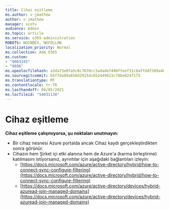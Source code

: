 ```yaml
---
title: Cihaz eşitleme
ms.author: v-jmathew
author: v-jmathew
manager: scotv
audience: Admin
ms.topic: article
ms.service: o365-administration
ROBOTS: NOINDEX, NOFOLLOW
localization_priority: Normal
ms.collection: Adm_O365
ms.custom:
- "9003245"
- "9696"
ms.openlocfilehash: a3da73e07a5c8c7670cc3adade7490ffeef31c8affddf389a48a8be11e8b58a2
ms.sourcegitcommit: b5f7da89a650d2915dc652449623c78be6247175
ms.translationtype: MT
ms.contentlocale: tr-TR
ms.lasthandoff: 08/05/2021
ms.locfileid: "54031138"
---
```

# <a name="device-sync"></a>Cihaz eşitleme

**Cihaz eşitleme çalışmıyorsa, şu noktaları unutmayın:**

- Bir cihaz nesnesi Azure portalda ancak Cihaz kaydı gerçekleştirdikten sonra görünür.
- Cihazın hem Şirket içi etki alanına hem de Azure'a (karma birleştirme) katılmasını istiyorsanız, ayrıntılar için aşağıdaki bağlantıları izleyin:
  - [https://docs.microsoft.com/azure/active-directory/hybrid/how-to-connect-sync-configure-filtering](https://docs.microsoft.com/azure/active-directory/hybrid/how-to-connect-sync-configure-filtering)
  - [https://docs.microsoft.com/azure/active-directory/devices/hybrid-azuread-join-managed-domains](https://docs.microsoft.com/azure/active-directory/devices/hybrid-azuread-join-managed-domains)
